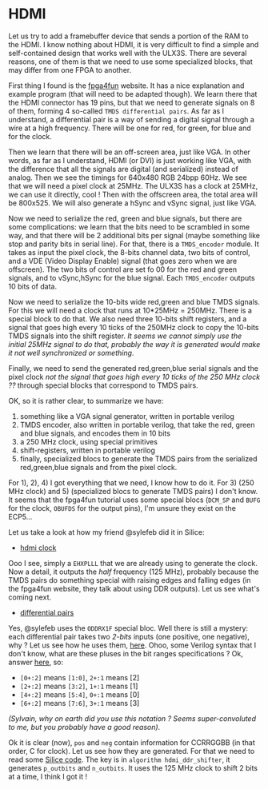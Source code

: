 HDMI
====

Let us try to add a framebuffer device that sends a portion of the RAM
to the HDMI. I know nothing about HDMI, it is very difficult to find a
simple and self-contained design that works well with the ULX3S. There
are several reasons, one of them is that we need to use some specialized
blocks, that may differ from one FPGA to another. 

First thing I found is the [fpga4fun](https://www.fpga4fun.com/HDMI.html) 
website. It has a nice explanation and example program (that will need
to be adapted though). We learn there that the HDMI connector has 19
pins, but that we need to generate signals on 8 of them, forming 4
so-called `TMDS differential pairs`. As far as I understand, a
differential pair is a way of sending a digital signal through a wire
at a high frequency. There will be one for red, for green, for blue and
for the clock. 

Then we learn that there will be an off-screen area, just like VGA. In
other words, as far as I understand, HDMI (or DVI) is just working like VGA, with
the difference that all the signals are digital (and serialized) instead
of analog. Then we see the timings for 640x480 RGB 24bpp 60Hz. We see
that we will need a pixel clock at 25MHz. The ULX3S has a clock at
25MHz, we can use it directly, cool ! Then with the offscreen area, the 
total area will be 800x525. We will also generate a hSync and vSync
signal, just like VGA.

Now we need to serialize the red, green and blue signals, but there are
some complications: we learn that the bits need to be scrambled in
some way, and that there will be 2 additional bits per signal
(maybe something like stop and parity bits in serial line). For that,
there is a `TMDS_encoder` module. It takes as input the pixel clock,
the 8-bits channel data, two bits of control, and a VDE (Video Display
Enable) signal (that goes zero when we are offscreen). The two bits of
control are set fo 00 for the red and green signals, and to vSync,hSync
for the blue signal. Each `TMDS_encoder` outputs 10 bits of data.

Now we need to serialize the 10-bits wide red,green and blue TMDS
signals. For this we will need a clock that runs at 10*25MHz = 250MHz.
There is a special block to do that.
We also need three 10-bits shift registers, and a signal that goes high
every 10 ticks of the 250MHz clock to copy the 10-bits TMDS signals into
the shift register. _It seems we cannot simply use the initial 25MHz signal
to do that, probably the way it is generated would make it not well
synchronized or something_.

Finally, we need to send the generated red,green,blue serial signals and
the pixel clock _not the signal that goes high every 10 ticks of the
250 MHz clock ??_ through special blocks that correspond to TMDS pairs.

OK, so it is rather clear, to summarize we have:
 1) something like a VGA signal generator, written in portable verilog
 2) TMDS encoder, also written in portable verilog, that take the red, green and blue signals, and encodes them in 10 bits
 3) a 250 MHz clock, using special primitives
 4) shift-registers, written in portable verilog
 5) finally, specialized blocs to generate the TMDS pairs from the
    serialized red,green,blue signals and from the pixel clock.
  
For 1), 2), 4) I got everything that we need, I know how to do it.
For 3) (250 MHz clock) and 5) (specialized blocs to generate TMDS
pairs) I don't know. It seems that the fpga4fun tutorial uses some
special blocs (`DCM_SP` and `BUFG` for the clock, `OBUFDS` for the
output pins), I'm unsure they exist on the ECP5...

Let us take a look at how my friend @sylefeb did
it in Silice:

 - [hdmi clock](https://github.com/sylefeb/Silice/blob/master/projects/common/hdmi_clock.v)
 
 Ooo I see, simply a `EHXPLLL` that we are already using to generate the clock. 
Now a detail, it outputs the _half_ frequency (125 MHz), probably
because the TMDS pairs do something special with raising edges and
falling edges (in the fpga4fun website, they talk about using DDR
outputs). Let us see what's coming next.

 - [differential pairs](https://github.com/sylefeb/Silice/blob/master/projects/common/differential_pair.v)
 
 Yes, @sylefeb uses the `ODDRX1F` special bloc. Well there is still a
mystery: each differential pair takes two *2-bits* inputs (one
positive, one negative), why ? Let us see how he uses them, 
[here](https://github.com/sylefeb/Silice/blob/master/projects/common/hdmi_differential_pairs.v).
  Ohoo, some Verilog syntax that I don't know, what are these pluses
in the bit ranges specifications ? Ok, answer [here](https://stackoverflow.com/questions/18067571/indexing-vectors-and-arrays-with), so: 
 - `[0+:2]` means `[1:0]`, `2+:1` means [2]
 - `[2+:2]` means `[3:2]`, `1+:1` means [1]
 - `[4+:2]` means `[5:4]`, `0+:1` means [0]
 - `[6+:2]` means `[7:6]`, `3+:1` means [3]

_(Sylvain, why on earth did you use this notation ? Seems
super-convoluted to me, but you probably have a good reason)_.


 Ok it is clear (now), `pos` and `neg` contain information for
CCRRGGBB (in that order, C for clock). Let us see how they are
generated. For that we need to read some [Silice code](https://github.com/sylefeb/Silice/blob/master/projects/common/hdmi.ice).
The key is in `algorithm hdmi_ddr_shifter`, it generates `p_outbits` and `n_outbits`. It uses the 125 MHz clock to shift 2 bits at a time,
I think I got it !

